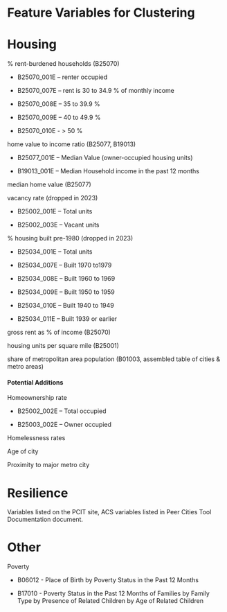 # Feature Variables for Clustering

# 

# Housing

% rent-burdened households (B25070)

- B25070_001E – renter occupied

- B25070_007E – rent is 30 to 34.9 % of monthly income

- B25070_008E – 35 to 39.9 %

- B25070_009E – 40 to 49.9 %

- B25070_010E - > 50 %

home value to income ratio (B25077, B19013)

- B25077_001E – Median Value (owner-occupied housing units)

- B19013_001E – Median Household income in the past 12 months

median home value (B25077)

vacancy rate (dropped in 2023)

- B25002_001E – Total units

- B25002_003E – Vacant units

% housing built pre-1980 (dropped in 2023)

- B25034_001E – Total units

- B25034_007E – Built 1970 to1979

- B25034_008E – Built 1960 to 1969

- B25034_009E – Built 1950 to 1959

- B25034_010E – Built 1940 to 1949

- B25034_011E – Built 1939 or earlier

gross rent as % of income (B25070)

housing units per square mile (B25001)

share of metropolitan area population (B01003, assembled table of cities & metro areas)



#### Potential Additions

Homeownership rate

- B25002_002E – Total occupied

- B25003_002E – Owner occupied

Homelessness rates

Age of city

Proximity to major metro city



# Resilience

Variables listed on the PCIT site, ACS variables listed in Peer Cities Tool Documentation document.


# Other

Poverty

- B06012 - Place of Birth by Poverty Status in the Past 12 Months

- B17010 - Poverty Status in the Past 12 Months of Families by Family Type by Presence of Related Children by Age of Related Children
